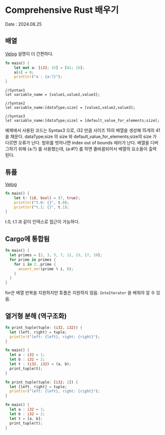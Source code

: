 # Comprehensive Rust 배우기
Date : 2024.08.25

## 배열
[Velog](https://velog.io/@dunyazad/Rust-Array) 설명이 더 간편하다.
```rust
fn main() {
    let mut a: [i32; 15] = [41; 15];
    a[4] = 0;
    println!("a : {a:?}");
}
```

```
//Syntax1
let variable_name = [value1,value2,value3];

//Syntax2
let variable_name:[dataType;size] = [value1,value2,value3];

//Syntax3
let variable_name:[dataType;size] = [default_value_for_elements;size];
```

예제에서 사용된 코드는 Syntax3 으로, i32 만큼 사이즈 15의 배열을 생성해 15개의 41을 채운다. dataType;size 의 size 와 default_value_for_elements;size의 size 가 다르면 오류가 난다.
범위를 벗어나면 index out of bounds 에러가 난다.
배열을 디버그하기 위해 {a:?} 를 사용했는데, {a:#?} 를 하면 줄바꿈되어서 배열의 요소들이 출력된다.

## 튜플
[Velog](https://velog.io/@dunyazad/Rust-Tuple)
```rust
fn main() {
    let t: (i8, bool) = (7, true);
    println!("t.0: {}", t.0);
    println!("t.1: {}", t.1);
}
```

t.0, t.1 과 같이 인덱스로 접근이 가능하다.

## Cargo에 통합됨
```rust
fn main() {
  let primes = [2, 3, 5, 7, 11, 13, 17, 19];
  for prime in primes {
    for i in 2..prime {
      assert_ne!(prime % i, 0);
    }
  }
}
```
for은 배열 반복을 지원하지만 튜플은 지원하지 않음. `IntoIterator` 을 배워야 알 수 있음.

## 열거형 분해 (역구조화)
```rust
fn print_tuple(tuple: (i32, i32)) {
  let (left, right) = tuple;
  println!("left: {left}, right: {right}");
}

fn main() {
  let a : i32 = 1;
  let b : i32 = 2;
  let t : (i32, i32) = (a, b);
  print_tuple(t);
}
```

```rust
fn print_tuple(tuple: [i32; 2]) {
  let [left, right] = tuple;
  println!("left: {left}, right: {right}");
}

fn main() {
  let a : i32 = 1;
  let b : i32 = 2;
  let t = [a, b];
  print_tuple(t);
}
```
